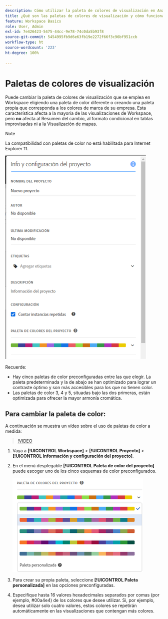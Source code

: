 ```yaml
---
description: Cómo utilizar la paleta de colores de visualización en Analysis Workspace
title: ¿Qué son las paletas de colores de visualización y cómo funcionan?
feature: Workspace Basics
role: User, Admin
exl-id: 7e426423-5475-44cc-9e78-74c0da5b93f8
source-git-commit: 5454995fb9d6e63fb19e2272f66f3c96bf951ccb
workflow-type: ht
source-wordcount: '223'
ht-degree: 100%

---
```


# Paletas de colores de visualización

Puede cambiar la paleta de colores de visualización que se emplea en Workspace eligiendo una paleta de color diferente o creando una paleta propia que corresponda a los colores de marca de su empresa. Esta característica afecta a la mayoría de las visualizaciones de Workspace, pero **no** afecta al Resumen del cambio, al formato condicional en tablas improvisadas ni a la Visualización de mapas.

>[!NOTE]
>
>La compatibilidad con paletas de color no está habilitada para Internet Explorer 11.

![](assets/color_palettes.png)

Recuerde:

* Hay cinco paletas de color preconfiguradas entre las que elegir. La paleta predeterminada y la de abajo se han optimizado para lograr un contraste óptimo y son más accesibles para los que no tienen color.
* Las paletas de color 3, 4 y 5, situadas bajo las dos primeras, están optimizada para ofrecer la mayor armonía cromática.

## Para cambiar la paleta de color:

A continuación se muestra un vídeo sobre el uso de paletas de color a medida:

>[!VIDEO](https://video.tv.adobe.com/v/23876/?quality=12)

1. Vaya a **[!UICONTROL Workspace]** > **[!UICONTROL Proyecto]** > **[!UICONTROL Información y configuración del proyecto]**.
1. En el menú desplegable **[!UICONTROL Paleta de color del proyecto]** puede escoger uno de los cinco esquemas de color preconfigurados.

   ![](assets/custom_palette.png)

1. Para crear su propia paleta, seleccione **[!UICONTROL Paleta personalizada]** en las opciones preconfiguradas.
1. Especifique hasta 16 valores hexadecimales separados por comas (por ejemplo, #00a4e4) de los colores que desee utilizar. Si, por ejemplo, desea utilizar solo cuatro valores, estos colores se repetirán automáticamente en las visualizaciones que contengan más colores.
